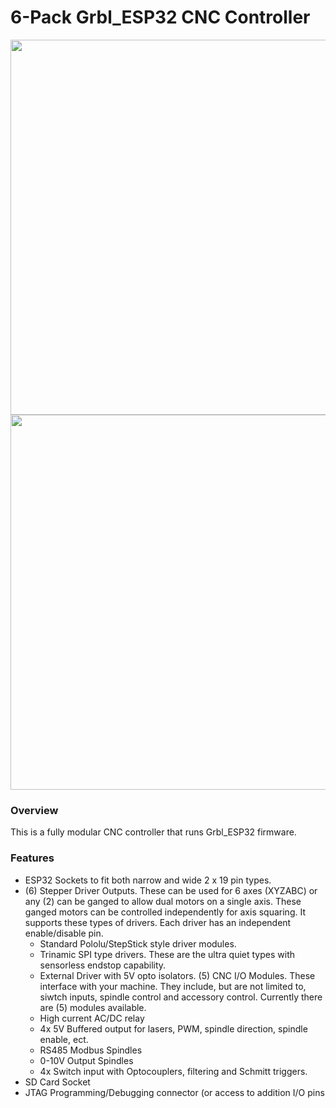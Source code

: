# 6-Pack Grbl_ESP32 CNC Controller

<img src="http://www.buildlog.net/blog/wp-content/uploads/2020/07/20200711_120633.jpg" width="600">

<img src="http://www.buildlog.net/blog/wp-content/uploads/2020/07/20200711_120737.jpg" width="600">

### Overview

This is a fully modular CNC controller that runs Grbl_ESP32 firmware.

### Features

- ESP32 Sockets to fit both narrow and wide 2 x 19 pin types.
- (6) Stepper Driver Outputs. These can be used for 6 axes (XYZABC) or any (2) can be ganged to allow dual motors on a single axis. These ganged motors can be controlled independently for axis squaring. It supports these types of drivers. Each driver has an independent enable/disable pin.
  - Standard Pololu/StepStick style driver modules.
  - Trinamic SPI type drivers. These are the ultra quiet types with sensorless endstop capability.
  - External Driver with 5V opto isolators.
(5) CNC I/O Modules. These interface with your machine. They include, but are not limited to, siwtch inputs, spindle control and accessory control. Currently there are (5) modules available.
  - High current AC/DC relay
  - 4x 5V Buffered output for lasers, PWM, spindle direction, spindle enable, ect.
  - RS485 Modbus Spindles
  - 0-10V Output Spindles
  - 4x Switch input with Optocouplers, filtering and Schmitt triggers. 
- SD Card Socket
- JTAG Programming/Debugging connector (or access to addition I/O pins
